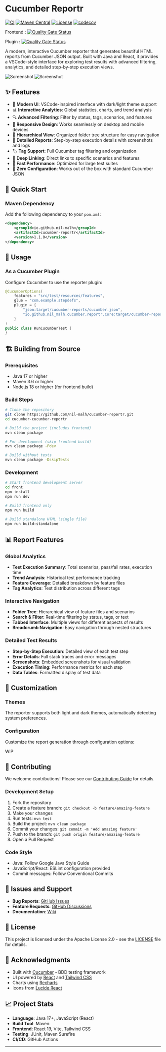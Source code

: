 # Cucumber Reportr

[![CI](https://github.com/nil-malh/cucumber-reportr/actions/workflows/ci.yml/badge.svg)](https://github.com/nil-malh/cucumber-reportr/actions/workflows/ci.yml)
[![Maven Central](https://img.shields.io/maven-central/v/io.github.nil-malh/cucumber-reportr.svg?label=Maven%20Central)](https://central.sonatype.com/artifact/io.github.nil-malh/cucumber-reportr)
[![License](https://img.shields.io/badge/License-Apache%202.0-blue.svg)](https://opensource.org/licenses/Apache-2.0)
[![codecov](https://codecov.io/gh/nil-malh/cucumber-reportr/branch/main/graph/badge.svg)](https://codecov.io/gh/nil-malh/cucumber-reportr)

Frontend : [![Quality Gate Status](https://sonarcloud.io/api/project_badges/measure?project=nil-malh_cucumber-reportr_frontend&metric=alert_status&token=5ce48f8ca1472765dc4c3b390df15e1fb6641062)](https://sonarcloud.io/summary/new_code?id=nil-malh_cucumber-reportr_frontend)

Plugin : [![Quality Gate Status](https://sonarcloud.io/api/project_badges/measure?project=nil-malh_cucumber-reportr_plugin&metric=alert_status&token=279612a77714d4a3f5e8da4dfd1dfb34f31a8531)](https://sonarcloud.io/summary/new_code?id=nil-malh_cucumber-reportr_plugin)

A modern, interactive Cucumber reporter that generates beautiful HTML reports from Cucumber JSON output. Built with Java and React, it provides a VSCode-style interface for exploring test results with advanced filtering, analytics, and detailed step-by-step execution views.

![Screenshot](./docs/img.png)
![Screenshot](./docs/img_1.png)

## ✨ Features

- 🎨 **Modern UI**: VSCode-inspired interface with dark/light theme support
- 📊 **Interactive Analytics**: Global statistics, charts, and trend analysis
- 🔍 **Advanced Filtering**: Filter by status, tags, scenarios, and features
- 📱 **Responsive Design**: Works seamlessly on desktop and mobile devices
- 🌳 **Hierarchical View**: Organized folder tree structure for easy navigation
- 📝 **Detailed Reports**: Step-by-step execution details with screenshots and logs
- 🏷️ **Tag Support**: Full Cucumber tag filtering and organization
- 🔗 **Deep Linking**: Direct links to specific scenarios and features
- 🚀 **Fast Performance**: Optimized for large test suites
- 🎯 **Zero Configuration**: Works out of the box with standard Cucumber JSON

## 🚀 Quick Start

### Maven Dependency

Add the following dependency to your `pom.xml`:

```xml
<dependency>
    <groupId>io.github.nil-malh</groupId>
    <artifactId>cucumber-reportr</artifactId>
    <version>1.1.0</version>
</dependency>
```


## 📖 Usage

### As a Cucumber Plugin

Configure Cucumber to use the reporter plugin:

```java
@CucumberOptions(
    features = "src/test/resources/features",
    glue = "com.example.stepdefs",
    plugin = {
        "json:target/cucumber-reports/cucumber.json",
        "io.github.nil_malh.cucumber.reportr.Core:target/cucumber-reports"
    }
)
public class RunCucumberTest {
}
```

## 🏗️ Building from Source

### Prerequisites

- Java 17 or higher
- Maven 3.6 or higher
- Node.js 18 or higher (for frontend build)

### Build Steps

```bash
# Clone the repository
git clone https://github.com/nil-malh/cucumber-reportr.git
cd cucumber-cucumber-reportr

# Build the project (includes frontend)
mvn clean package

# For development (skip frontend build)
mvn clean package -Pdev

# Build without tests
mvn clean package -DskipTests
```

### Development

```bash
# Start frontend development server
cd front
npm install
npm run dev

# Build frontend only
npm run build

# Build standalone HTML (single file)
npm run build:standalone
```

## 📊 Report Features

### Global Analytics
- **Test Execution Summary**: Total scenarios, pass/fail rates, execution time
- **Trend Analysis**: Historical test performance tracking
- **Feature Coverage**: Detailed breakdown by feature files
- **Tag Analytics**: Test distribution across different tags

### Interactive Navigation
- **Folder Tree**: Hierarchical view of feature files and scenarios
- **Search & Filter**: Real-time filtering by status, tags, or text
- **Tabbed Interface**: Multiple views for different aspects of results
- **Breadcrumb Navigation**: Easy navigation through nested structures

### Detailed Test Results
- **Step-by-Step Execution**: Detailed view of each test step
- **Error Details**: Full stack traces and error messages
- **Screenshots**: Embedded screenshots for visual validation
- **Execution Timing**: Performance metrics for each step
- **Data Tables**: Formatted display of test data

## 🎨 Customization

### Themes
The reporter supports both light and dark themes, automatically detecting system preferences.

### Configuration
Customize the report generation through configuration options:

WIP

## 🤝 Contributing

We welcome contributions! Please see our [Contributing Guide](CONTRIBUTING.md) for details.

### Development Setup

1. Fork the repository
2. Create a feature branch: `git checkout -b feature/amazing-feature`
3. Make your changes
4. Run tests: `mvn test`
5. Build the project: `mvn clean package`
6. Commit your changes: `git commit -m 'Add amazing feature'`
7. Push to the branch: `git push origin feature/amazing-feature`
8. Open a Pull Request

### Code Style

- Java: Follow Google Java Style Guide
- JavaScript/React: ESLint configuration provided
- Commit messages: Follow Conventional Commits


## 🐛 Issues and Support

- **Bug Reports**: [GitHub Issues](https://github.com/nil-malh/cucumber-reportr/issues)
- **Feature Requests**: [GitHub Discussions](https://github.com/nil-malh/cucumber-reportr/discussions)
- **Documentation**: [Wiki](https://github.com/nil-malh/cucumber-reportr/wiki)

## 📄 License

This project is licensed under the Apache License 2.0 - see the [LICENSE](LICENSE) file for details.

## 🙏 Acknowledgments

- Built with [Cucumber](https://cucumber.io/) - BDD testing framework
- UI powered by [React](https://reactjs.org/) and [Tailwind CSS](https://tailwindcss.com/)
- Charts using [Recharts](https://recharts.org/)
- Icons from [Lucide React](https://lucide.dev/)

## 📈 Project Stats

- **Language**: Java 17+, JavaScript (React)
- **Build Tool**: Maven
- **Frontend**: React 19, Vite, Tailwind CSS
- **Testing**: JUnit, Maven Surefire
- **CI/CD**: GitHub Actions

---

